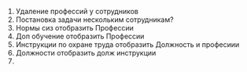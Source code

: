 1. Удаление профессий у сотрудников
2. Постановка задачи нескольким сотрудникам?
3. Нормы сиз отобразить Профессии
4. Доп обучение отобразить Профессии
5. Инструкции по охране труда отобразить Должность и професиии
6. Должности отобразить долж инструкции
7.
